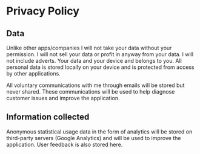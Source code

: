 # Privacy Policy

## Data
Unlike other apps/companies I will not take your data without your permission. I will not sell your data or profit in anyway from your data. I will not include adverts. Your data and your device and belongs to you. All personal data is stored locally on your device and is protected from access by other applications.

All voluntary communications with me through emails will be stored but never shared. These communications will be used to help diagnose customer issues and improve the application.

## Information collected
Anonymous statistical usage data in the form of analytics will be stored on third-party servers (Google Analytics) and will be used to improve the application. User feedback is also stored here.

